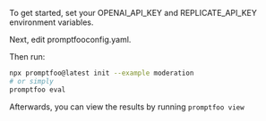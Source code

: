 To get started, set your OPENAI_API_KEY and REPLICATE_API_KEY environment variables.

Next, edit promptfooconfig.yaml.

Then run:

```bash
npx promptfoo@latest init --example moderation
# or simply
promptfoo eval
```

Afterwards, you can view the results by running `promptfoo view`
